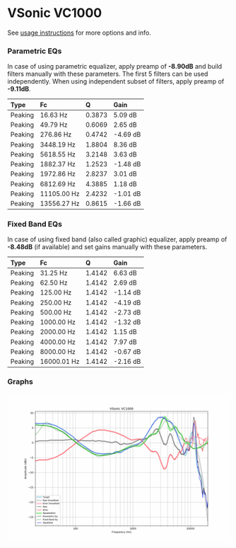 # VSonic VC1000
See [usage instructions](https://github.com/jaakkopasanen/AutoEq#usage) for more options and info.

### Parametric EQs
In case of using parametric equalizer, apply preamp of **-8.90dB** and build filters manually
with these parameters. The first 5 filters can be used independently.
When using independent subset of filters, apply preamp of **-9.11dB**.

| Type    | Fc          |      Q | Gain     |
|:--------|:------------|:-------|:---------|
| Peaking | 16.63 Hz    | 0.3873 | 5.09 dB  |
| Peaking | 49.79 Hz    | 0.6069 | 2.65 dB  |
| Peaking | 276.86 Hz   | 0.4742 | -4.69 dB |
| Peaking | 3448.19 Hz  | 1.8804 | 8.36 dB  |
| Peaking | 5618.55 Hz  | 3.2148 | 3.63 dB  |
| Peaking | 1882.37 Hz  | 1.2523 | -1.48 dB |
| Peaking | 1972.86 Hz  | 2.8237 | 3.01 dB  |
| Peaking | 6812.69 Hz  | 4.3885 | 1.18 dB  |
| Peaking | 11105.00 Hz | 2.4232 | -1.01 dB |
| Peaking | 13556.27 Hz | 0.8615 | -1.66 dB |

### Fixed Band EQs
In case of using fixed band (also called graphic) equalizer, apply preamp of **-8.48dB**
(if available) and set gains manually with these parameters.

| Type    | Fc          |      Q | Gain     |
|:--------|:------------|:-------|:---------|
| Peaking | 31.25 Hz    | 1.4142 | 6.63 dB  |
| Peaking | 62.50 Hz    | 1.4142 | 2.69 dB  |
| Peaking | 125.00 Hz   | 1.4142 | -1.14 dB |
| Peaking | 250.00 Hz   | 1.4142 | -4.19 dB |
| Peaking | 500.00 Hz   | 1.4142 | -2.73 dB |
| Peaking | 1000.00 Hz  | 1.4142 | -1.32 dB |
| Peaking | 2000.00 Hz  | 1.4142 | 1.15 dB  |
| Peaking | 4000.00 Hz  | 1.4142 | 7.97 dB  |
| Peaking | 8000.00 Hz  | 1.4142 | -0.67 dB |
| Peaking | 16000.01 Hz | 1.4142 | -2.16 dB |

### Graphs
![](./VSonic%20VC1000.png)